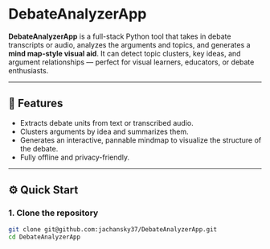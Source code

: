 # DebateAnalyzerApp

**DebateAnalyzerApp** is a full-stack Python tool that takes in debate transcripts or audio, analyzes the arguments and topics, and generates a **mind map-style visual aid**. It can detect topic clusters, key ideas, and argument relationships — perfect for visual learners, educators, or debate enthusiasts.

---

## 🚀 Features

- Extracts debate units from text or transcribed audio.
- Clusters arguments by idea and summarizes them.
- Generates an interactive, pannable mindmap to visualize the structure of the debate.
- Fully offline and privacy-friendly.

---

## ⚙️ Quick Start

### 1. Clone the repository

```bash
git clone git@github.com:jachansky37/DebateAnalyzerApp.git
cd DebateAnalyzerApp
